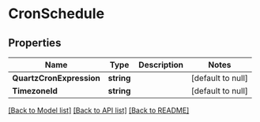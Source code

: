 # CronSchedule

## Properties
Name | Type | Description | Notes
------------ | ------------- | ------------- | -------------
**QuartzCronExpression** | **string** |  | [default to null]
**TimezoneId** | **string** |  | [default to null]

[[Back to Model list]](../README.md#documentation-for-models) [[Back to API list]](../README.md#documentation-for-api-endpoints) [[Back to README]](../README.md)


